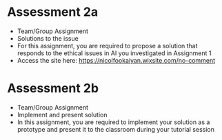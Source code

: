 # Assessment 2a
- Team/Group Assignment
- Solutions to the issue
- For this assignment, you are required to propose a solution that responds to the ethical issues in AI you investigated in Assignment 1
- Access the site here: https://nicolfookaiyan.wixsite.com/no-comment

# Assessment 2b
- Team/Group Assignment
- Implement and present solution
- In this assignment, you are required to implement your solution as a prototype and present it to the classroom during your tutorial session